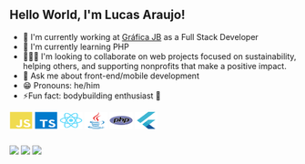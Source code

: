 ## Hello World, I'm Lucas Araujo!
- 🔭 I'm currently working at [Gráfica JB](https://www.grafjb.com.br) as a Full Stack Developer
- 🌱 I'm currently learning PHP
- 🧑‍🤝‍🧑 I'm looking to collaborate on web projects focused on sustainability, helping others, and supporting nonprofits that make a positive impact.
- 💭 Ask me about front-end/mobile development
- 😁 Pronouns: he/him
- ⚡Fun fact: bodybuilding enthusiast 💪

<div style="display: inline_block">
  <img align="center" alt="Lucas JavaScript" height="30" width="40" src="https://raw.githubusercontent.com/devicons/devicon/master/icons/javascript/javascript-plain.svg">
  <img align="center" alt="Lucas TypeScript" height="30" width="40" src="https://raw.githubusercontent.com/devicons/devicon/master/icons/typescript/typescript-plain.svg">
  <img align="center" alt="Lucas React" height="30" width="40" src="https://raw.githubusercontent.com/devicons/devicon/master/icons/react/react-original.svg">
  <img align="center" alt="Lucas Java" height="30" width="40" src="https://raw.githubusercontent.com/devicons/devicon/master/icons/java/java-original.svg">
  <img align="center" alt="Lucas PHP" height="30" width="40" src="https://raw.githubusercontent.com/devicons/devicon/master/icons/php/php-original.svg">
  <img align="center" alt="Lucas PHP" height="30" width="40" src="https://raw.githubusercontent.com/devicons/devicon/master/icons/flutter/flutter-original.svg">
</div>

##

<div>
    <a href="https://www.linkedin.com/in/lucas-araujo-costa-/" target="_blank"><img src="https://img.shields.io/badge/-LinkedIn-%230077B5?style=for-the-badge&logo=linkedin&logoColor=white"></a>
    <a href="https://discordapp.com/users/seu-usuario" target="_blank"><img src="https://img.shields.io/badge/-Discord-%237289DA?style=for-the-badge&logo=discord&logoColor=white"></a>
    <a href="mailto:lucasaraujo1964@gmail.com"><img src="https://img.shields.io/badge/-Gmail-%23333?style=for-the-badge&logo=gmail&logoColor=white"></a>
</div>
